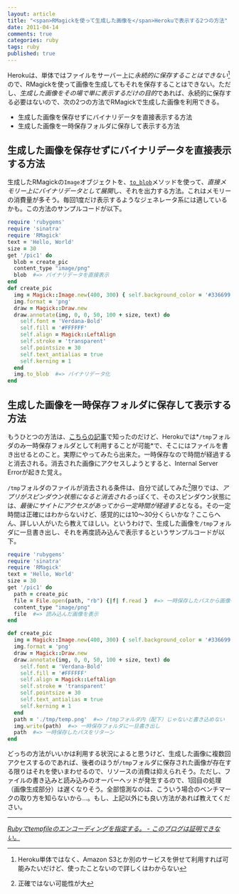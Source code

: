 ```yaml
---
layout: article
title: "<span>RMagickを使って生成した画像を</span>Herokuで表示する2つの方法"
date: 2011-04-14
comments: true
categories: ruby
tags: ruby
published: true
---
```


Herokuは、単体ではファイルをサーバー上に*永続的に保存することはできない*[^1]ので、RMagickを使って画像を生成してもそれを保存することはできない。ただし、*生成した画像をその場で単に表示するだけの目的*であれば、永続的に保存する必要はないので、次の2つの方法でRMagickで生成した画像を利用できる。

- 生成した画像を保存せずにバイナリデータを直接表示する方法
- 生成した画像を一時保存フォルダに保存して表示する方法

<!-- READMORE -->


## 生成した画像を保存せずにバイナリデータを直接表示する方法

生成したRMagickの`Image`オブジェクトを、[`to_blob`](http://studio.imagemagick.org/RMagick/doc/image3.html#to_blob)メソッドを使って、*直接メモリー上にバイナリデータとして展開*し、それを出力する方法。これはメモリーの消費量が多そう。毎回1度だけ表示するようなジェネレータ系には適しているかも。この方法のサンプルコードが以下。

~~~ ruby
require 'rubygems'
require 'sinatra'
require 'RMagick'
text = 'Hello, World'
size = 30
get '/pic1' do
  blob = create_pic
  content_type "image/png"
  blob  #=> バイナリデータを直接表示
end
def create_pic
  img = Magick::Image.new(400, 300) { self.background_color = '#336699' }
  img.format = 'png'
  draw = Magick::Draw.new
  draw.annotate(img, 0, 0, 50, 100 + size, text) do
    self.font = 'Verdana-Bold'
    self.fill = '#FFFFFF'
    self.align = Magick::LeftAlign
    self.stroke = 'transparent'
    self.pointsize = 30
    self.text_antialias = true
    self.kerning = 1
  end
  img.to_blob  #=> バイナリデータ化
end
~~~


## 生成した画像を一時保存フォルダに保存して表示する方法

もうひとつの方法は、[こちらの記事](http://d.hatena.ne.jp/shunsuk/20110320/1300610643)で知ったのだけど、Herokuでは*`/tmp`フォルダのみ一時保存フォルダとして利用することが可能*で、そこにはファイルを書き出せるとのこと。実際にやってみたら出来た。一時保存なので時間が経過すると消去される。消去された画像にアクセスしようとすると、Internal Server Errorが起きた覚え。

`/tmp`フォルダのファイルが消去される条件は、自分で試してみた[^2]限りでは、*アプリがスピンダウン状態になると消去される*っぽくて、そのスピンダウン状態には、*最後にサイトにアクセスがあってから一定時間が経過する*となる。その一定時間は正確にはわからないけど、感覚的には10～30分くらいかな？ここらへん、詳しい人がいたら教えてほしい。というわけで、生成した画像を`/tmp`フォルダに一旦書き出し、それを再度読み込んで表示するというサンプルコードが以下。

~~~ ruby
require 'rubygems'
require 'sinatra'
require 'RMagick'
text = 'Hello, World'
size = 30
get '/pic1' do
  path = create_pic
  file = File.open(path, "rb") {|f| f.read }  #=> 一時保存したパスから画像を読み込み
  content_type "image/png"
  file  #=> 読み込んだ画像を表示
end

def create_pic
  img = Magick::Image.new(400, 300) { self.background_color = '#336699' }
  img.format = 'png'
  draw = Magick::Draw.new
  draw.annotate(img, 0, 0, 50, 100 + size, text) do
    self.font = 'Verdana-Bold'
    self.fill = '#FFFFFF'
    self.align = Magick::LeftAlign
    self.stroke = 'transparent'
    self.pointsize = 30
    self.text_antialias = true
    self.kerning = 1
  end
  path = './tmp/temp.png'  #=> /tmpフォルダ内（配下）じゃないと書き込めない
  img.write(path)  #=> 一時保存フォルダに一旦書き出し
  path  #=> 一時保存したパスをリターン
end
~~~


どっちの方法がいいかは利用する状況によると思うけど、生成した画像に複数回アクセスするのであれば、後者のほうが`/tmp`フォルダに保存された画像が存在する限りはそれを使いまわせるので、リソースの消費は抑えられそう。ただし、ファイルの書き込みと読み込みのオーバーヘッドが発生するので、1回目の処理（画像生成部分）は遅くなりそう。全部憶測なのは、こういう場合のベンチマークの取り方を知らないから…。もし、上記以外にも良い方法があれば教えてください。

* * *

<cite>[Rubyでtempfileのエンコーディングを指定する。 - このブログは証明できない。](http://d.hatena.ne.jp/shunsuk/20110320/1300610643)</cite>

[^1]: Heroku単体ではなく、Amazon S3とか別のサービスを併せて利用すれば可能みたいだけど、使ったことないので詳しくはわからない
[^2]: 正確ではない可能性が大
